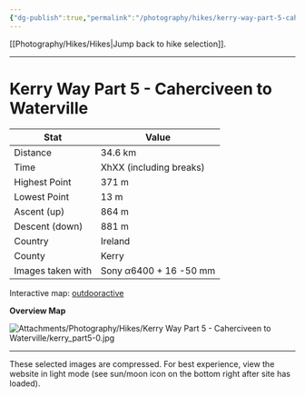 ```yaml
---
{"dg-publish":true,"permalink":"/photography/hikes/kerry-way-part-5-caherciveen-to-waterville/","hide":"true","updated":"2025-06-19T21:59:52.000+02:00"}
---
```


[[Photography/Hikes/Hikes\|Jump back to hike selection]].

---
# Kerry Way Part 5 - Caherciveen to Waterville
 
| Stat              | Value                                |
| ----------------- | ------------------------------------ |
| Distance          | 34.6 km                              |
| Time              | XhXX (including breaks)              |
| Highest Point     | 371 m                                |
| Lowest Point      | 13 m                                 |
| Ascent (up)       | 864 m                                |
| Descent (down)    | 881 m                                |
| Country           | Ireland                              |
| County            | Kerry                                |
| Images taken with | Sony $\alpha\text{6400}$ + 16 -50 mm |

Interactive map: [outdooractive](https://www.outdooractive.com/en/route/hiking-trail/southwest-ireland/kerry-way-part-5-caherciveen-waterville/318375010/?share=%7E3ixe3vxk%244osshyhg)

**Overview Map**

![Attachments/Photography/Hikes/Kerry Way Part 5 - Caherciveen to Waterville/kerry_part5-0.jpg](/img/user/Attachments/Photography/Hikes/Kerry%20Way%20Part%205%20-%20Caherciveen%20to%20Waterville/kerry_part5-0.jpg)

---
These selected images are compressed. For best experience, view the website in light mode (see sun/moon icon on the bottom right after site has loaded).
